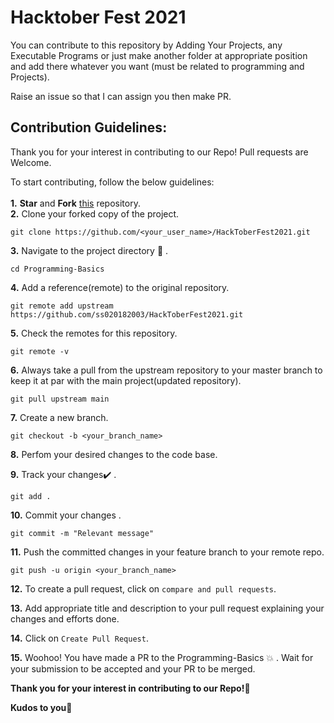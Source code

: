 # Hacktober Fest 2021

You can contribute to this repository by Adding Your Projects, any Executable Programs or just make another folder at appropriate position and add there whatever you want (must be related to programming and Projects).
<br>

Raise an issue so that I can assign you then make PR.

## Contribution Guidelines:
Thank you for your interest in contributing to our Repo! Pull requests are Welcome.

To start contributing, follow the below guidelines:<br><br>
**1.** **Star** and **Fork** [this](https://github.com/ss020182003/HackToberFest2021) repository.<br>
**2.**  Clone your forked copy of the project.

```
git clone https://github.com/<your_user_name>/HackToberFest2021.git
```

**3.** Navigate to the project directory :file_folder: .

```
cd Programming-Basics
```

**4.** Add a reference(remote) to the original repository.

```
git remote add upstream https://github.com/ss020182003/HackToberFest2021.git 
```

**5.** Check the remotes for this repository.

```
git remote -v
```

**6.** Always take a pull from the upstream repository to your master branch to keep it at par with the main project(updated repository).

```
git pull upstream main
```

**7.** Create a new branch.

```
git checkout -b <your_branch_name>
```

**8.** Perfom your desired changes to the code base.

**9.** Track your changes:heavy_check_mark: .

```
git add . 
```

**10.** Commit your changes .

```
git commit -m "Relevant message"
```

**11.** Push the committed changes in your feature branch to your remote repo.

```
git push -u origin <your_branch_name>
```

**12.** To create a pull request, click on `compare and pull requests`.

**13.** Add appropriate title and description to your pull request explaining your changes and efforts done.

**14.** Click on `Create Pull Request`.


**15.** Woohoo! You have made a PR to the Programming-Basics :boom: . Wait for your submission to be accepted and your PR to be merged.

**Thank you for your interest in contributing to our Repo!🏼**

**Kudos to you🎈**
